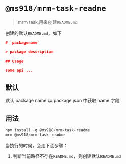 # `@ms918/mrm-task-readme`

> mrm task,用来创建`README.md`

创建的默认`README.md`，如下

```json
# `packagename`

> package description

## Usage

some api ...
```

## 默认

默认 package name 从 package.json 中获取 name 字段

## 用法

```powershell
npm install -g @ms918/mrm-task-readme
mrm @ms918/mrm-task-readme
```

当执行的时候，会走下面步骤：

1. 判断当前路径不存在`README.md`，则创建默认`README.md`
